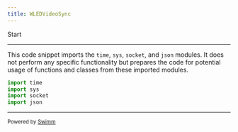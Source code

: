 ```yaml
---
title: WLEDVideoSync
---
```

Start

<SwmSnippet path="/CastAPI.py" line="26">

---

This code snippet imports the `time`, `sys`, `socket`, and `json` modules. It does not perform any specific functionality but prepares the code for potential usage of functions and classes from these imported modules.

```python
import time
import sys
import socket
import json

```

---

</SwmSnippet>

<SwmMeta version="3.0.0" repo-id="Z2l0aHViJTNBJTNBV0xFRFZpZGVvU3luYyUzQSUzQXphay00NQ==" repo-name="WLEDVideoSync"><sup>Powered by [Swimm](https://app.swimm.io/)</sup></SwmMeta>
